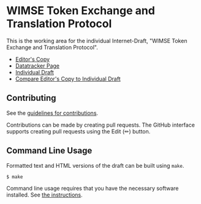 # WIMSE Token Exchange and Translation Protocol

This is the working area for the individual Internet-Draft, "WIMSE Token Exchange and Translation Protocol".

* [Editor's Copy](https://deansaxe.github.io/wimse-token-exchange-and-translation/#go.draft-saxe-wimse-token-exchange-and-translation-protocol.html)
* [Datatracker Page](https://datatracker.ietf.org/doc/draft-saxe-wimse-token-exchange-and-translation-protocol)
* [Individual Draft](https://datatracker.ietf.org/doc/html/draft-saxe-wimse-token-exchange-and-translation-protocol)
* [Compare Editor's Copy to Individual Draft](https://deansaxe.github.io/wimse-token-exchange-and-translation/#go.draft-saxe-wimse-token-exchange-and-translation-protocol.diff)


## Contributing

See the
[guidelines for contributions](https://github.com/deansaxe/wimse-token-exchange-and-translation/blob/main/CONTRIBUTING.md).

Contributions can be made by creating pull requests.
The GitHub interface supports creating pull requests using the Edit (✏) button.


## Command Line Usage

Formatted text and HTML versions of the draft can be built using `make`.

```sh
$ make
```

Command line usage requires that you have the necessary software installed.  See
[the instructions](https://github.com/martinthomson/i-d-template/blob/main/doc/SETUP.md).


